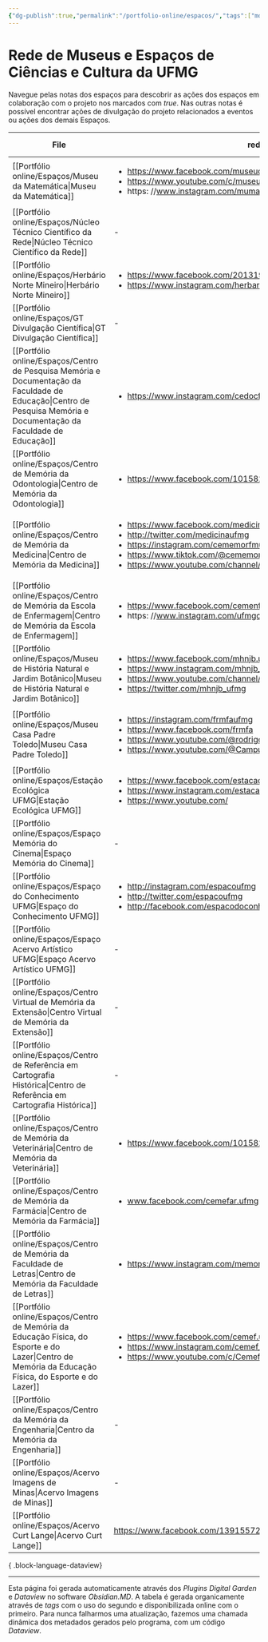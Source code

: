 ```yaml
---
{"dg-publish":true,"permalink":"/portfolio-online/espacos/","tags":["mdc"],"created":"2024-02-14T12:36:17.310-03:00","updated":"2024-02-15T11:10:32.676-03:00"}
---
```



# Rede de Museus e Espaços de Ciências e Cultura da UFMG
Navegue pelas notas dos espaços para descobrir as ações dos espaços em colaboração com o projeto nos marcados com *true*. Nas outras notas é possível encontrar ações de divulgação do projeto relacionados a eventos ou ações dos demais Espaços.



| File                                                                                                                                                                   | redes                                                                                                                                                                                                                                                                      | colaborador do projeto? |
| ---------------------------------------------------------------------------------------------------------------------------------------------------------------------- | -------------------------------------------------------------------------------------------------------------------------------------------------------------------------------------------------------------------------------------------------------------------------- | ----------------------- |
| [[Portfólio online/Espaços/Museu da Matemática\|Museu da Matemática]]                                                                                               | <ul><li>https://www.facebook.com/museudamatematicaufmg</li><li>https://www.youtube.com/c/museudamatematicaufmg</li><li>https: //www.instagram.com/mumatufmg</li></ul>                                                                                                      | true                    |
| [[Portfólio online/Espaços/Núcleo Técnico Científico da Rede\|Núcleo Técnico Científico da Rede]]                                                                   | \-                                                                                                                                                                                                                                                                         | true                    |
| [[Portfólio online/Espaços/Herbário Norte Mineiro\|Herbário Norte Mineiro]]                                                                                         | <ul><li>https://www.facebook.com/2013191235619337?ref=embed_page</li><li>https://www.instagram.com/herbarionortemineiro/</li></ul>                                                                                                                                         | true                    |
| [[Portfólio online/Espaços/GT Divulgação Científica\|GT Divulgação Científica]]                                                                                     | \-                                                                                                                                                                                                                                                                         | true                    |
| [[Portfólio online/Espaços/Centro de Pesquisa Memória e Documentação da Faculdade de Educação\|Centro de Pesquisa Memória e Documentação da Faculdade de Educação]] | <ul><li>https://www.instagram.com/cedocfae.ufmg/</li></ul>                                                                                                                                                                                                                 | true                    |
| [[Portfólio online/Espaços/Centro de Memória da Odontologia\|Centro de Memória da Odontologia]]                                                                     | <ul><li>https://www.facebook.com/1015824441868937?ref=embed_page</li></ul>                                                                                                                                                                                                 | true                    |
| [[Portfólio online/Espaços/Centro de Memória da Medicina\|Centro de Memória da Medicina]]                                                                           | <ul><li>https://www.facebook.com/medicinaufmgoficial</li><li>http://twitter.com/medicinaufmg</li><li>https://instagram.com/cememorfmufmg</li><li>https://www.tiktok.com/@cememormedicina</li><li>https://www.youtube.com/channel/UCAwAood1z5xnix_tba3pKFw/videos</li></ul> | true                    |
| [[Portfólio online/Espaços/Centro de Memória da Escola de Enfermagem\|Centro de Memória da Escola de Enfermagem]]                                                   | <ul><li>https://www.facebook.com/cemenf.ufmg/?ref=embed_page</li><li>https: //www.instagram.com/ufmgcemenf/</li></ul>                                                                                                                                                      | true                    |
| [[Portfólio online/Espaços/Museu de História Natural e Jardim Botânico\|Museu de História Natural e Jardim Botânico]]                                               | <ul><li>https://www.facebook.com/mhnjb.ufmg/</li><li>https://www.instagram.com/mhnjb_oficial/</li><li>https://www.youtube.com/channel/UC393GIsgp7t0hguih1pFdxQ</li><li>https://twitter.com/mhnjb_ufmg</li></ul>                                                            | \-                      |
| [[Portfólio online/Espaços/Museu Casa Padre Toledo\|Museu Casa Padre Toledo]]                                                                                       | <ul><li>https://instagram.com/frmfaufmg</li><li>https://www.facebook.com/frmfa</li><li>https://www.youtube.com/@rodrigomellofrancodeandrade</li><li>https://www.youtube.com/@CampusCulturalUFMGTiradentes</li></ul>                                                        | \-                      |
| [[Portfólio online/Espaços/Estação Ecológica UFMG\|Estação Ecológica UFMG]]                                                                                         | <ul><li>https://www.facebook.com/estacaoecologicaufmg/</li><li>https://www.instagram.com/estacao_ecologica/</li><li>https://www.youtube.com/</li></ul>                                                                                                                     | \-                      |
| [[Portfólio online/Espaços/Espaço Memória do Cinema\|Espaço Memória do Cinema]]                                                                                     | \-                                                                                                                                                                                                                                                                         | \-                      |
| [[Portfólio online/Espaços/Espaço do Conhecimento UFMG\|Espaço do Conhecimento UFMG]]                                                                               | <ul><li>http://instagram.com/espacoufmg</li><li>http://twitter.com/espacoufmg</li><li>http://facebook.com/espacodoconhecimentoufmg</li></ul>                                                                                                                               | \-                      |
| [[Portfólio online/Espaços/Espaço Acervo Artístico UFMG\|Espaço Acervo Artístico UFMG]]                                                                             | \-                                                                                                                                                                                                                                                                         | \-                      |
| [[Portfólio online/Espaços/Centro Virtual de Memória da Extensão\|Centro Virtual de Memória da Extensão]]                                                           | \-                                                                                                                                                                                                                                                                         | \-                      |
| [[Portfólio online/Espaços/Centro de Referência em Cartografia Histórica\|Centro de Referência em Cartografia Histórica]]                                           | \-                                                                                                                                                                                                                                                                         | \-                      |
| [[Portfólio online/Espaços/Centro de Memória da Veterinária\|Centro de Memória da Veterinária]]                                                                     | <ul><li>https://www.facebook.com/1015824441868937?ref=embed_page</li></ul>                                                                                                                                                                                                 | \-                      |
| [[Portfólio online/Espaços/Centro de Memória da Farmácia\|Centro de Memória da Farmácia]]                                                                           | <ul><li>www.facebook.com/cemefar.ufmg</li></ul>                                                                                                                                                                                                                            | \-                      |
| [[Portfólio online/Espaços/Centro de Memória da Faculdade de Letras\|Centro de Memória da Faculdade de Letras]]                                                     | <ul><li>https://www.instagram.com/memoriafale/</li></ul>                                                                                                                                                                                                                   | \-                      |
| [[Portfólio online/Espaços/Centro de Memória da Educação Física, do Esporte e do Lazer\|Centro de Memória da Educação Física, do Esporte e do Lazer]]               | <ul><li>https://www.facebook.com/cemef.ufmg</li><li>https://www.instagram.com/cemef_ufmg/</li><li>https://www.youtube.com/c/CemefUFMG/featured</li></ul>                                                                                                                   | \-                      |
| [[Portfólio online/Espaços/Centro da Memória da Engenharia\|Centro da Memória da Engenharia]]                                                                       | \-                                                                                                                                                                                                                                                                         | \-                      |
| [[Portfólio online/Espaços/Acervo Imagens de Minas\|Acervo Imagens de Minas]]                                                                                       | \-                                                                                                                                                                                                                                                                         | \-                      |
| [[Portfólio online/Espaços/Acervo Curt Lange\|Acervo Curt Lange]]                                                                                                   | https://www.facebook.com/139155726915538?ref=embed_page                                                                                                                                                                                                                    | \-                      |

{ .block-language-dataview}

***
Esta página foi gerada automaticamente através dos *Plugins* *Digital Garden* e *Dataview* no software *Obsidian.MD*. A tabela é gerada organicamente através de *tags* com o uso do segundo e disponibilizada online com o primeiro. Para nunca falharmos uma atualização, fazemos uma chamada dinâmica dos metadados gerados pelo programa, com um código *Dataview*.